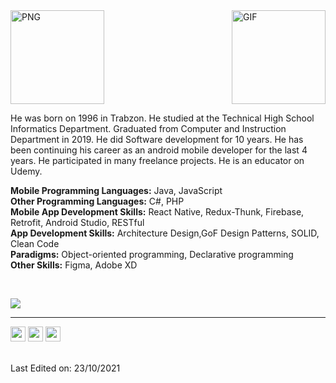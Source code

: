 <img align="center" height="150rem" alt="PNG" src="https://www.mertkaradeniz.com/files/banner2.png" />


<img align="right" height="150rem" alt="GIF" src="https://www.mertkaradeniz.com/files/giphy2.gif" />

<br>


He was born on 1996 in Trabzon. He studied at the Technical High School Informatics Department. Graduated from Computer and Instruction Department in 2019. He did Software development for 10 years. He has been continuing his career as an android mobile developer for the last 4 years. He participated in many freelance projects. He is an educator on <a href="https://www.udemy.com/user/mert-karadeniz-4/" style="text-decoration: none">Udemy</a>.



<b>Mobile Programming Languages:</b> Java, JavaScript  </br>
<b>Other Programming Languages:</b> C#, PHP  </br>
<b>Mobile App Development Skills:</b> React Native, Redux-Thunk, Firebase, Retrofit, Android Studio, RESTful  </br>
<b>App Development Skills:</b> Architecture Design,GoF Design Patterns, SOLID, Clean Code </br>
<b>Paradigms:</b> Object-oriented programming, Declarative programming </br>
<b>Other Skills:</b> Figma, Adobe XD </br>

<br>

 ![](https://komarev.com/ghpvc/?username=blackseapps&style=flat-square)


-----

<tbody>
  <tr align="center">
    <td
      style="font-family: Arial, sans-serif; font-size: 19px"
      valign="top"
      class="">
      <a
        href="https://www.linkedin.com/in/mertkaradeniz/"
        style="text-decoration: none"
        ><img
          src="https://mertkaradeniz.com/email/images/linkedin-3-lDv.png"
          width="24"
          height="24"
          alt="Linkedin"
          style="
            border: 0;
            line-height: 100%;
            outline: 0;
            -ms-interpolation-mode: bicubic;
            color: #ffffff;
          "
      /></a>
     <span></span>
     <a
        href="https://www.udemy.com/user/mert-karadeniz-4/"
        style="text-decoration: none"
        ><img
          src="https://mertkaradeniz.com/email/images/Udemy-MU4.png"
          width="24"
          height="24"
          alt="Udemy"
          style="
            border: 0;
            line-height: 100%;
            outline: 0;
            -ms-interpolation-mode: bicubic;
            color: #ffffff;
          " /></a
      ><span>&nbsp;</span
      ><a href="https://bionluk.com/blackseapp" style="text-decoration: none"
        ><img
          src="https://mertkaradeniz.com/email/images/unnamed-Ir7.png"
          width="24"
          height="24"
          alt="Bionluk"
          style="
            border: 0;
            line-height: 100%;
            outline: 0;
            -ms-interpolation-mode: bicubic;
            color: #ffffff;
          "
      /></a>
    </td>
  </tr>
</tbody>

</br>
</br>

Last Edited on: 23/10/2021
